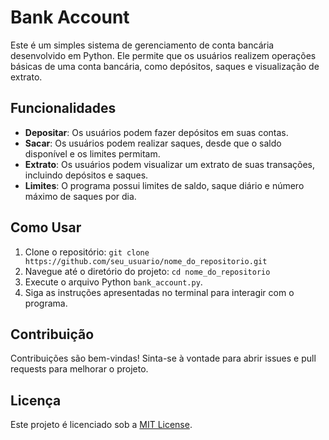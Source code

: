 # Bank Account

Este é um simples sistema de gerenciamento de conta bancária desenvolvido em Python. Ele permite que os usuários realizem operações básicas de uma conta bancária, como depósitos, saques e visualização de extrato.

## Funcionalidades

- **Depositar**: Os usuários podem fazer depósitos em suas contas.
- **Sacar**: Os usuários podem realizar saques, desde que o saldo disponível e os limites permitam.
- **Extrato**: Os usuários podem visualizar um extrato de suas transações, incluindo depósitos e saques.
- **Limites**: O programa possui limites de saldo, saque diário e número máximo de saques por dia.

## Como Usar

1. Clone o repositório: `git clone https://github.com/seu_usuario/nome_do_repositorio.git`
2. Navegue até o diretório do projeto: `cd nome_do_repositorio`
3. Execute o arquivo Python `bank_account.py`.
4. Siga as instruções apresentadas no terminal para interagir com o programa.

## Contribuição

Contribuições são bem-vindas! Sinta-se à vontade para abrir issues e pull requests para melhorar o projeto.

## Licença

Este projeto é licenciado sob a [MIT License](https://opensource.org/licenses/MIT).
